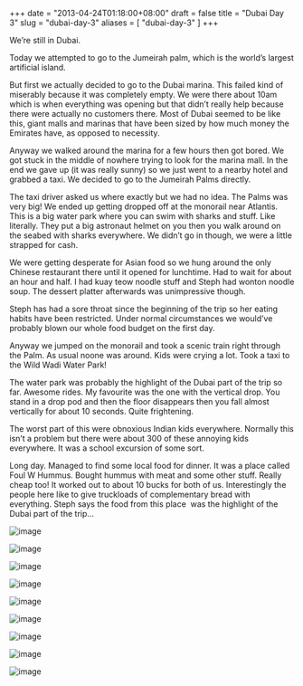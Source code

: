 +++
date = "2013-04-24T01:18:00+08:00"
draft = false
title = "Dubai Day 3"
slug = "dubai-day-3"
aliases = [
	"dubai-day-3"
]
+++

We’re still in Dubai.

Today we attempted to go to the Jumeirah palm, which is the world’s largest artificial island.

But first we actually decided to go to the Dubai marina. This failed kind of miserably because it was completely empty. We were there about 10am which is when everything was opening but that didn’t really help because there were actually no customers there. Most of Dubai seemed to be like this, giant malls and marinas that have been sized by how much money the Emirates have, as opposed to necessity.

Anyway we walked around the marina for a few hours then got bored. We got stuck in the middle of nowhere trying to look for the marina mall. In the end we gave up (it was really sunny) so we just went to a nearby hotel and grabbed a taxi. We decided to go to the Jumeirah Palms directly.

The taxi driver asked us where exactly but we had no idea. The Palms was very big! We ended up getting dropped off at the monorail near Atlantis. This is a big water park where you can swim with sharks and stuff. Like literally. They put a big astronaut helmet on you then you walk around on the seabed with sharks everywhere. We didn’t go in though, we were a little strapped for cash.

We were getting desperate for Asian food so we hung around the only Chinese restaurant there until it opened for lunchtime. Had to wait for about an hour and half. I had kuay teow noodle stuff and Steph had wonton noodle soup. The dessert platter afterwards was unimpressive though.

Steph has had a sore throat since the beginning of the trip so her eating habits have been restricted. Under normal circumstances we would’ve probably blown our whole food budget on the first day.

Anyway we jumped on the monorail and took a scenic train right through the Palm. As usual noone was around. Kids were crying a lot. Took a taxi to the Wild Wadi Water Park!

The water park was probably the highlight of the Dubai part of the trip so far. Awesome rides. My favourite was the one with the vertical drop. You stand in a drop pod and then the floor disappears then you fall almost vertically for about 10 seconds. Quite frightening.

The worst part of this were obnoxious Indian kids everywhere. Normally this isn’t a problem but there were about 300 of these annoying kids everywhere. It was a school excursion of some sort.

Long day. Managed to find some local food for dinner. It was a place called Foul W Hummus. Bought hummus with meat and some other stuff. Really cheap too! It worked out to about 10 bucks for both of us. Interestingly the people here like to give truckloads of complementary bread with everything. Steph says the food from this place  was the highlight of the Dubai part of the trip…

![image](/images/2013/04/wpid-img-20130425-wa0016.jpg "IMG-20130425-WA0016.jpg")

![image](/images/2013/04/wpid-img-20130425-wa0017.jpg "IMG-20130425-WA0017.jpg")

![image](/images/2013/04/wpid-img-20130425-wa0020.jpg "IMG-20130425-WA0020.jpg")

![image](/images/2013/04/wpid-img-20130425-wa0022.jpg "IMG-20130425-WA0022.jpg")

![image](/images/2013/04/wpid-img_20130423_125302.jpg "IMG_20130423_125302.jpg")

![image](/images/2013/04/wpid-img_20130423_125554.jpg "IMG_20130423_125554.jpg")

![image](/images/2013/04/wpid-img_20130423_125457.jpg "IMG_20130423_125457.jpg")

![image](/images/2013/04/wpid-img_20130423_130328.jpg "IMG_20130423_130328.jpg")

![image](/images/2013/04/wpid-img_20130423_225930.jpg "IMG_20130423_225930.jpg")


